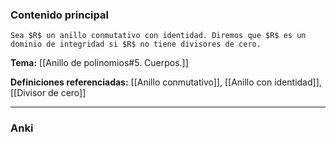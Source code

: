 ### Contenido principal

```ad-Formal
Sea $R$ un anillo conmutativo con identidad. Diremos que $R$ es un dominio de integridad si $R$ no tiene divisores de cero.
```

**Tema:** [[Anillo de polinomios#5. Cuerpos.]]

**Definiciones referenciadas:** [[Anillo conmutativo]], [[Anillo con identidad]], [[Divisor de cero]]

---
### Anki
